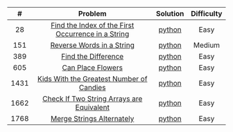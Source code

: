 |  #   |                                                                                              Problem                                                                                               |                                                                       Solution                                                                        | Difficulty |
|:----:|:--------------------------------------------------------------------------------------------------------------------------------------------------------------------------------------------------:|:-----------------------------------------------------------------------------------------------------------------------------------------------------:|:----------:|
|  28  | [Find the Index of the First Occurrence in a String](https://leetcode.com/problems/find-the-index-of-the-first-occurrence-in-a-string/description/?envType=study-plan-v2&envId=programming-skills) | [python](https://github.com/Mu7annad0/leetcode/blob/b611f9fbbbd03c9d86cf2675c1eb76c3124b65bb/leetcode/0028.FindTheIndexOfTheFirstOccurrenceInAString) |    Easy    |
| 151  |                                   [Reverse Words in a String](https://leetcode.com/problems/reverse-words-in-a-string/?envType=study-plan-v2&envId=leetcode-75)                                    |               [python](https://github.com/Mu7annad0/leetcode/blob/471db575e14cfc9ba359b52665ef5bcb187332c4/leetcode/0151.ReverseWords)                |   Medium   |
| 389  |                                [Find the Difference](https://leetcode.com/problems/find-the-difference/description/?envType=study-plan-v2&envId=programming-skills)                                |             [python](https://github.com/Mu7annad0/leetcode/blob/aac1b06b0bdb2308eb6ec23516b60173c638b161/leetcode/0389.FindTheDifference)             |    Easy    |
| 605  |                                                         [Can Place Flowers](https://leetcode.com/problems/can-place-flowers/description/)                                                          |              [python](https://github.com/Mu7annad0/leetcode/blob/471db575e14cfc9ba359b52665ef5bcb187332c4/leetcode/0605.CanPlaceFlowers)              |    Easy    |
| 1431 |                                  [Kids With the Greatest Number of Candies](https://leetcode.com/problems/kids-with-the-greatest-number-of-candies/description/)                                   |    [python](https://github.com/Mu7annad0/leetcode/blob/9478c5bf08da85575d2e20098d10bc5c06641c92/leetcode/1431.KidsWithTheGreatestNumberOfCandies)     |    Easy    |    
| 1662 |                                        [Check If Two String Arrays are Equivalent](https://leetcode.com/problems/check-if-two-string-arrays-are-equivalent)                                        |    [python](https://github.com/Mu7annad0/leetcode/blob/19398f6f994bcfde588a93a0d7a61abaaddc9fe8/leetcode/1662.CheckIfTwoStringArraysAreEquivalent)    |    Easy    |
| 1768 |                                                 [Merge Strings Alternately](https://leetcode.com/problems/merge-strings-alternately/description/)                                                  |          [python](https://github.com/Mu7annad0/leetcode/blob/9478c5bf08da85575d2e20098d10bc5c06641c92/leetcode/1768.MergeStringsAlternately)          |    Easy    |